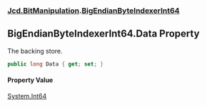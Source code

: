 ### [Jcd.BitManipulation](Jcd.BitManipulation.md 'Jcd.BitManipulation').[BigEndianByteIndexerInt64](Jcd.BitManipulation.BigEndianByteIndexerInt64.md 'Jcd.BitManipulation.BigEndianByteIndexerInt64')

## BigEndianByteIndexerInt64.Data Property

The backing store.

```csharp
public long Data { get; set; }
```

#### Property Value
[System.Int64](https://docs.microsoft.com/en-us/dotnet/api/System.Int64 'System.Int64')